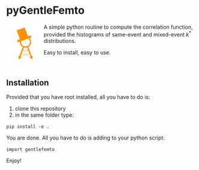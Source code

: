 # pyGentleFemto 
<img src="LogoGentleFemtoOrange.png" alt="drawing" align="left" style="width:100px;"/>

A simple python routine to compute the correlation function, provided the histograms of same-event and mixed-event $k^{*}$ distributions.

Easy to install, easy to use.

<br/>

## Installation

Provided that you have root installed, all you have to do is:
1. clone this repository
2. in the same folder type:
```
pip install -e .
```

You are done. All you have to do is adding to your python script:
```
import gentlefemto
```

Enjoy!
